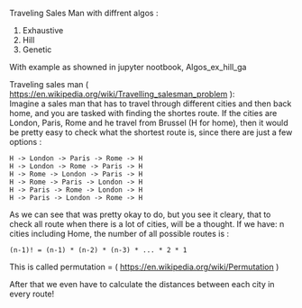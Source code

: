 Traveling Sales Man with diffrent algos :

1. Exhaustive
2. Hill
3. Genetic

With example as showned in jupyter nootbook, Algos_ex_hill_ga
  
  
Traveling sales man ( https://en.wikipedia.org/wiki/Travelling_salesman_problem ):  
Imagine a sales man that has to travel through different cities and then back home, and you are tasked with finding the shortes route. 
If the cities are London, Paris, Rome and he travel from Brussel (H for home), then it would be pretty easy to check
what the shortest route is, since there are just a few options :   
  
```
H -> London -> Paris -> Rome -> H  
H -> London -> Rome -> Paris -> H  
H -> Rome -> London -> Paris -> H  
H -> Rome -> Paris -> London -> H  
H -> Paris -> Rome -> London -> H  
H -> Paris -> London -> Rome -> H  
```

As we can see that was pretty okay to do, but you see it cleary, that to check all route when there is a lot of cities, will be a thought.
If we have: 
n cities including Home, the number of all possible routes is :
  
```
(n-1)! = (n-1) * (n-2) * (n-3) * ... * 2 * 1
```

This is called permutation = ( https://en.wikipedia.org/wiki/Permutation )

After that we even have to calculate the distances between each city in every route!


